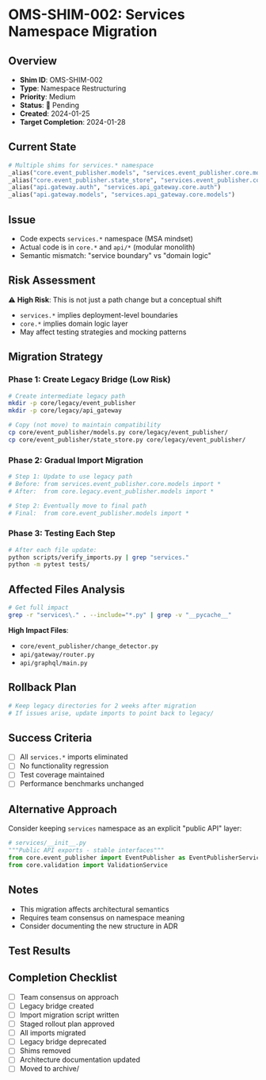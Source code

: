 # OMS-SHIM-002: Services Namespace Migration

## Overview
- **Shim ID**: OMS-SHIM-002
- **Type**: Namespace Restructuring
- **Priority**: Medium
- **Status**: 🔴 Pending
- **Created**: 2024-01-25
- **Target Completion**: 2024-01-28

## Current State
```python
# Multiple shims for services.* namespace
_alias("core.event_publisher.models", "services.event_publisher.core.models")
_alias("core.event_publisher.state_store", "services.event_publisher.core.state_store")
_alias("api.gateway.auth", "services.api_gateway.core.auth")
_alias("api.gateway.models", "services.api_gateway.core.models")
```

## Issue
- Code expects `services.*` namespace (MSA mindset)
- Actual code is in `core.*` and `api/*` (modular monolith)
- Semantic mismatch: "service boundary" vs "domain logic"

## Risk Assessment
⚠️ **High Risk**: This is not just a path change but a conceptual shift
- `services.*` implies deployment-level boundaries
- `core.*` implies domain logic layer
- May affect testing strategies and mocking patterns

## Migration Strategy

### Phase 1: Create Legacy Bridge (Low Risk)
```bash
# Create intermediate legacy path
mkdir -p core/legacy/event_publisher
mkdir -p core/legacy/api_gateway

# Copy (not move) to maintain compatibility
cp core/event_publisher/models.py core/legacy/event_publisher/
cp core/event_publisher/state_store.py core/legacy/event_publisher/
```

### Phase 2: Gradual Import Migration
```python
# Step 1: Update to use legacy path
# Before: from services.event_publisher.core.models import *
# After:  from core.legacy.event_publisher.models import *

# Step 2: Eventually move to final path
# Final:  from core.event_publisher.models import *
```

### Phase 3: Testing Each Step
```bash
# After each file update:
python scripts/verify_imports.py | grep "services."
python -m pytest tests/
```

## Affected Files Analysis
```bash
# Get full impact
grep -r "services\." . --include="*.py" | grep -v "__pycache__"
```

**High Impact Files**:
- `core/event_publisher/change_detector.py`
- `api/gateway/router.py`
- `api/graphql/main.py`

## Rollback Plan
```bash
# Keep legacy directories for 2 weeks after migration
# If issues arise, update imports to point back to legacy/
```

## Success Criteria
- [ ] All `services.*` imports eliminated
- [ ] No functionality regression
- [ ] Test coverage maintained
- [ ] Performance benchmarks unchanged

## Alternative Approach
Consider keeping `services` namespace as an explicit "public API" layer:
```python
# services/__init__.py
"""Public API exports - stable interfaces"""
from core.event_publisher import EventPublisher as EventPublisherService
from core.validation import ValidationService
```

## Notes
- This migration affects architectural semantics
- Requires team consensus on namespace meaning
- Consider documenting the new structure in ADR

## Test Results
<!-- Add test results here after execution -->

## Completion Checklist
- [ ] Team consensus on approach
- [ ] Legacy bridge created
- [ ] Import migration script written
- [ ] Staged rollout plan approved
- [ ] All imports migrated
- [ ] Legacy bridge deprecated
- [ ] Shims removed
- [ ] Architecture documentation updated
- [ ] Moved to archive/